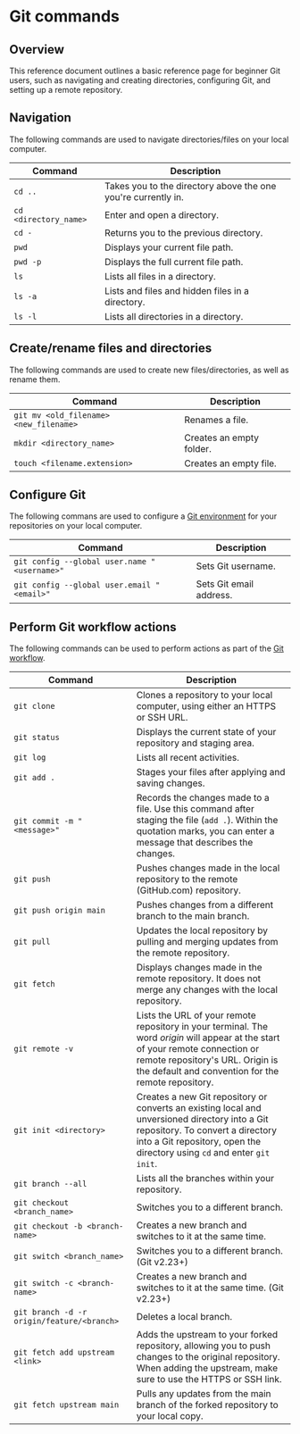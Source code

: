 # Git commands

## Overview
This reference document outlines a basic reference page for beginner Git users, such as navigating and creating directories, configuring Git, and setting up a remote repository. 

## Navigation
The following commands are used to navigate directories/files on your local computer. 

| Command | Description |
| ----------- | ----------- |
| `cd ..` | Takes you to the directory above the one you're currently in. |
| `cd <directory_name>` | Enter and open a directory. |
| `cd -` | Returns you to the previous directory. |
| `pwd` | Displays your current file path. |
|`pwd -p` | Displays the full current file path. |
| `ls` | Lists all files in a directory. |
| `ls -a` | Lists and files and hidden files in a directory. |
| `ls -l` | Lists all directories in a directory. |

## Create/rename files and directories
The following commands are used to create new files/directories, as well as rename them.

| Command | Description |
| ----------- | ----------- |
| `git mv <old_filename> <new_filename>` | Renames a file. |
|  `mkdir <directory_name>` | Creates an empty folder. |
| `touch <filename.extension>` | Creates an empty file. |

## Configure Git
The following commans are used to configure a [Git environment](https://git-scm.com/book/en/v2/Getting-Started-First-Time-Git-Setup) for your repositories on your local computer. 

| Command | Description |
| ----------- | ----------- |
| `git config --global user.name "<username>"` | Sets Git username. |
|  `git config --global user.email "<email>"` | Sets Git email address. |

## Perform Git workflow actions
The following commands can be used to perform actions as part of the [Git workflow](https://uidaholib.github.io/get-git/3workflow.html).

| Command | Description |
| ----------- | ----------- |
| `git clone` | Clones a repository to your local computer, using either an HTTPS or SSH URL. |
| `git status` | Displays the current state of your repository and staging area. |
| `git log` | Lists all recent activities. |
| `git add .` | Stages your files after applying and saving changes. |
| `git commit -m "<message>"` | Records the changes made to a file. Use this command after staging the file (`add .`). Within the quotation marks, you can enter a message that describes the changes. |
| `git push` | Pushes changes made in the local repository to the remote (GitHub.com) repository. |
| `git push origin main` | Pushes changes from a different branch to the main branch. |
| `git pull` | Updates the local repository by pulling and merging updates from the remote repository. |
| `git fetch` | Displays changes made in the remote repository. It does not merge any changes with the local repository. |
| `git remote -v` | Lists the URL of your remote repository in your terminal. The word _origin_ will appear at the start of your remote connection or remote repository's URL. Origin is the default and convention for the remote repository. |
| `git init <directory>` | Creates a new Git repository or converts an existing local and unversioned directory into a Git repository. To convert a directory into a Git repository, open the directory using `cd` and enter `git init`. |
| `git branch --all` | Lists all the branches within your repository. |
| `git checkout <branch_name>` | Switches you to a different branch. |
| `git checkout -b <branch-name>` | Creates a new branch and switches to it at the same time. |
| `git switch <branch_name>` | Switches you to a different branch. (Git v2.23+) |
| `git switch -c <branch-name>` | Creates a new branch and switches to it at the same time. (Git v2.23+) |
| `git branch -d -r origin/feature/<branch>` | Deletes a local branch. |
| `git fetch add upstream <link>` | Adds the upstream to your forked repository, allowing you to push changes to the original repository. When adding the upstream, make sure to use the HTTPS or SSH link. |
| `git fetch upstream main` | Pulls any updates from the main branch of the forked repository to your local copy. |
